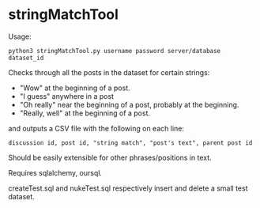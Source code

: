 # stringMatchTool
Usage:
```
python3 stringMatchTool.py username password server/database dataset_id
```
Checks through all the posts in the dataset for certain strings:

- "Wow" at the beginning of a post.
- "I guess" anywhere in a post
- "Oh really" near the beginning of a post, probably at the beginning.
- "Really, well" at the beginning of a post.

and outputs a CSV file with the following on each line:
```
discussion id, post id, "string match", "post's text", parent post id 
```

Should be easily extensible for other phrases/positions in text.

Requires sqlalchemy, oursql.

createTest.sql and nukeTest.sql respectively insert and delete a small test dataset.